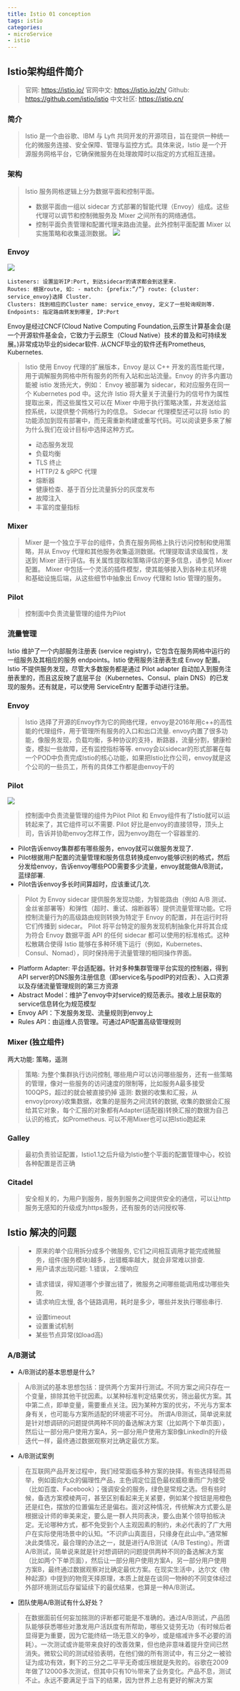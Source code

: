 ```yaml
---
title: Istio 01 conception
tags: istio
categories:
- microService
- istio
---
```


## Istio架构组件简介
> 官网: https://istio.io/
> 官网中文: https://istio.io/zh/
> Github: https://github.com/istio/istio
> 中文社区: https://istio.cn/

### 简介
> Istio 是一个由谷歌、IBM 与 Lyft 共同开发的开源项目，旨在提供一种统一化的微服务连接、安全保障、管理与监控方式。具体来说，Istio 是一个开源服务网格平台，它确保微服务在处理故障时以指定的方式相互连接。

### 架构
> Istio 服务网格逻辑上分为数据平面和控制平面。
> * 数据平面由一组以 sidecar 方式部署的智能代理（Envoy）组成。这些代理可以调节和控制微服务及 Mixer 之间所有的网络通信。
> * 控制平面负责管理和配置代理来路由流量。此外控制平面配置 Mixer 以实施策略和收集遥测数据。
![](istio_arch.jpeg)

### Envoy
![](envoy_xds.png)

	Listeners: 设置监听IP:Port, 到达sidecar的请求都会到这里来.
	Routes: 根据route, 如: - match: {prefix:”/”} route: {cluster: service_envoy}选择 Cluster.
	Clusters: 找到相应的Cluster name: service_envoy, 定义了一些轮询规则等.
	Endpoints: 指定路由转发到哪里, IP:Port
Envoy是经过CNCF(Cloud Native Computing Foundation,云原生计算基金会(是一个开源软件基金会，它致力于云原生（Cloud Native）技术的普及和可持续发展。)非常成功毕业的sidecar软件.
从CNCF毕业的软件还有Prometheus, Kubernetes.

> Istio 使用 Envoy 代理的扩展版本，Envoy 是以 C++ 开发的高性能代理，用于调解服务网格中所有服务的所有入站和出站流量。Envoy 的许多内置功能被 istio 发扬光大，例如：
> Envoy 被部署为 sidecar，和对应服务在同一个 Kubernetes pod 中。这允许 Istio 将大量关于流量行为的信号作为属性提取出来，而这些属性又可以在 Mixer 中用于执行策略决策，并发送给监控系统，以提供整个网格行为的信息。
> Sidecar 代理模型还可以将 Istio 的功能添加到现有部署中，而无需重新构建或重写代码。可以阅读更多来了解为什么我们在设计目标中选择这种方式。
> * 动态服务发现
> * 负载均衡
> * TLS 终止
> * HTTP/2 & gRPC 代理
> * 熔断器
> * 健康检查、基于百分比流量拆分的灰度发布
> * 故障注入
> * 丰富的度量指标

### Mixer
> Mixer 是一个独立于平台的组件，负责在服务网格上执行访问控制和使用策略，并从 Envoy 代理和其他服务收集遥测数据。代理提取请求级属性，发送到 Mixer 进行评估。有关属性提取和策略评估的更多信息，请参见 Mixer 配置。
> Mixer 中包括一个灵活的插件模型，使其能够接入到各种主机环境和基础设施后端，从这些细节中抽象出 Envoy 代理和 Istio 管理的服务。

### Pilot
> 控制面中负责流量管理的组件为Pilot

### 流量管理
Istio 维护了一个内部服务注册表 (service registry)，它包含在服务网格中运行的一组服务及其相应的服务 endpoints。Istio 使用服务注册表生成 Envoy 配置。
Istio 不提供服务发现，尽管大多数服务都是通过 Pilot adapter 自动加入到服务注册表里的，而且这反映了底层平台（Kubernetes、Consul、plain DNS）的已发现的服务。还有就是，可以使用 ServiceEntry 配置手动进行注册。


### Envoy
> Istio 选择了开源的Envoy作为它的网络代理，envoy是2016年用c++的高性能的代理组件，用于管理所有服务的入口和出口流量.
> envoy内置了很多功能，像服务发现，负载均衡，多种协议的支持，断路器，流量分割，健康检查，模拟一些故障，还有监控指标等等.
> envoy会以sidecar的形式部署在每一个POD中负责完成Istio的核心功能，如果把Istio比作公司，envoy就是这个公司的一些员工，所有的具体工作都是由envoy干的

### Pilot
![](Pilot_Architecture.png)
> 控制面中负责流量管理的组件为Pilot
> Pilot 和 Envoy组件有了Istio就可以运转起来了，其它组件可以不需要.
> Pilot 好比是envoy的直接领导，顶头上司，告诉并协助envoy怎样工作，因为envoy跑在一个容器里的.
 * Pilot告诉envoy集群都有哪些服务，envoy就可以做服务发现了.
 * Pilot根据用户配置的流量管理和服务信息转换成envoy能够识别的格式，然后分发给envoy，告诉envoy哪些POD需要多少流量，envoy就能做A/B测试，蓝绿部署.
 * Pilot告诉envoy多长时间算超时，应该重试几次.
> Pilot 为 Envoy sidecar 提供服务发现功能，为智能路由（例如 A/B 测试、金丝雀部署等）和弹性（超时、重试、熔断器等）提供流量管理功能。它将控制流量行为的高级路由规则转换为特定于 Envoy 的配置，并在运行时将它们传播到 sidecar。
> Pilot 将平台特定的服务发现机制抽象化并将其合成为符合 Envoy 数据平面 API 的任何 sidecar 都可以使用的标准格式。这种松散耦合使得 Istio 能够在多种环境下运行（例如，Kubernetes、Consul、Nomad），同时保持用于流量管理的相同操作界面。
 * Platform Adapter: 平台适配器。针对多种集群管理平台实现的控制器，得到API server的DNS服务注册信息（即service名与podIP的对应表）、入口资源以及存储流量管理规则的第三方资源
 * Abstract Model：维护了envoy中对service的规范表示。接收上层获取的service信息转化为规范模型
 * Envoy API：下发服务发现、流量规则到envoy上
 * Rules API：由运维人员管理。可通过API配置高级管理规则



### Mixer (独立组件)
两大功能: 策略，遥测
> 策略: 为整个集群执行访问控制, 哪些用户可以访问哪些服务，还有一些策略的管理，像对一些服务的访问速度的限制等，比如服务A最多接受100QPS，超过的就会被直接扔掉
> 遥测: 数据的收集和汇报，从envoy(proxy)收集数据，收集的是服务之间流转的数据, 收集的数据会汇报给其它对象，每个汇报的对象都有Adapter(适配器)转换汇报的数据为自己认识的格式，如Prometheus.
可以不用Mixer也可以把Istio跑起来

### Galley
> 最初负责验证配置，Istio1.1之后升级为Istio整个平面的配置管理中心，校验各种配置是否正确

### Citadel
> 安全相关的，为用户到服务，服务到服务之间提供安全的通信，可以让http服务无感知的升级成为https服务，还有服务的访问授权等.


## Istio 解决的问题
> * 原来的单个应用拆分成多个微服务, 它们之间相互调用才能完成微服务，组件(服务模块)越多，出错概率越大，就会非常难以排查.
> * 用户请求出现问题: 1.错误， 2.慢响应
>  - 请求错误，得知道哪个步骤出错了，微服务之间哪些能调用成功哪些失败.
>  - 请求响应太慢, 各个链路调用，耗时是多少，哪些并发执行哪些串行.
> * 设置timeout
> * 设置重试机制
> * 某些节点异常(如load高)




### A/B测试
 * A/B测试的基本思想是什么?
> A/B测试的基本思想包括：提供两个方案并行测试。不同方案之间只存在一个变量，排除其他干扰因素。以某种标准判定结果优劣，筛出最优方案。其中第二点，即单变量，需要重点关注。因为某种方案的优劣，不光与方案本身有关，也可能与方案所适配的环境密不可分。
> 所谓A/B测试，简单说来就是针对想调研的问题提供两种不同的备选解决方案（比如两个下单页面），然后让一部分用户使用方案A，另一部分用户使用方案B像LinkedIn的升级迭代一样，最终通过数据观察对比确定最优方案。

 * A/B测试案例
> 在互联网产品开发过程中，我们经常面临多种方案的抉择。有些选择轻而易举，例如面向大众的偏理性产品，主色调定位蓝色最权威稳重而广为接受（比如百度、Facebook）；强调安全的服务，绿色是常规之选。但有些时候，备选方案模棱两可，甚至区别看起来无关紧要，例如某个按钮是用橙色还是红色，摆放的位置偏左还是偏右。面对这种情况，传统解决方式要么是根据设计师的审美来定，要么是一群人共同表决，要么由某个领导拍板决定。无论哪种方式，都不免受到个人主观因素的制约，未必代表的了广大用户在实际使用场景中的认知。“不识庐山真面目，只缘身在此山中。”通常解决此类情况，最合理的办法之一，就是进行A/B测试（A/B Testing）。所谓A/B测试，简单说来就是针对想调研的问题提供两种不同的备选解决方案（比如两个下单页面），然后让一部分用户使用方案A，另一部分用户使用方案B，最终通过数据观察对比确定最优方案。在现实生活中，达尔文《物种起源》中提到的物竞天择原理，本质上就是在谈同一物种的不同变体经过外部环境测试后存留延续下的最优结果，也算是一种A/B测试。

 * 团队使用A/B测试有什么好处？
> 在数据面前任何妄加揣测的评断都可能是不准确的。通过A/B测试，产品团队能够获悉哪些对激发用户活跃度有所帮助，哪些又徒劳无功（有时候后者显得更为重要，因为它能终结一场无意义的争吵，或是缩减许多不必要的消耗）。一次测试或许能带来良好的改善效果，但也绝非意味着提升空间已然消失。微软公司的测试经验表明，在他们做的所有测试中，有三分之一被验证为成功有效，剩下的三分之二平平无奇或压根就是失败的。谷歌在2009年做了12000多次测试，但其中只有10％带来了业务变化。产品不息，测试不止。永远不要满足于当下的结果，因为世界上总有更好的解决方案




